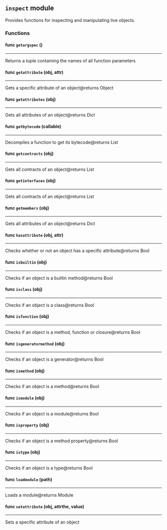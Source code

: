 ## ```inspect``` module

Provides functions for inspecting and manipulating live objects.
### Functions

#### func ```getargspec``` ()
___
Returns a tuple containing the names of all function parameters
#### func ```getattribute``` (obj, attr)
___
Gets a specific attribute of an object@returns Object
#### func ```getattributes``` (obj)
___
Gets all attributes of an object@returns Dict
#### func ```getbytecode``` (callable)
___
Decompiles a function to get its bytecode@returns List
#### func ```getcontracts``` (obj)
___
Gets all contracts of an object@returns List
#### func ```getinterfaces``` (obj)
___
Gets all contracts of an object@returns List
#### func ```getmembers``` (obj)
___
Gets all attributes of an object@returns Dict
#### func ```hasattribute``` (obj, attr)
___
Checks whether or not an object has a specific attribute@returns Bool
#### func ```isbuiltin``` (obj)
___
Checks if an object is a builtin method@returns Bool
#### func ```isclass``` (obj)
___
Checks if an object is a class@returns Bool
#### func ```isfunction``` (obj)
___
Checks if an object is a method, function or closure@returns Bool
#### func ```isgeneratormethod``` (obj)
___
Checks if an object is a generator@returns Bool
#### func ```ismethod``` (obj)
___
Checks if an object is a method@returns Bool
#### func ```ismodule``` (obj)
___
Checks if an object is a module@returns Bool
#### func ```isproperty``` (obj)
___
Checks if an object is a method property@returns Bool
#### func ```istype``` (obj)
___
Checks if an object is a type@returns Bool
#### func ```loadmodule``` (path)
___
Loads a module@returns Module
#### func ```setattribute``` (obj, attrthe, value)
___
Sets a specific attribute of an object


